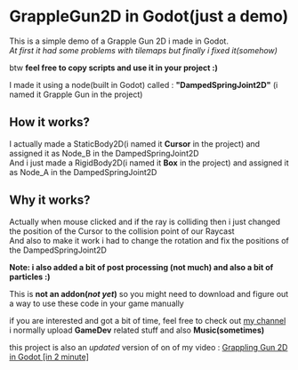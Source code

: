 # GrappleGun2D in Godot(just a demo)
This is a simple demo of a Grapple Gun 2D i made in Godot.  
*At first it had some problems with tilemaps but finally i fixed it(somehow)*

btw **feel free to copy scripts and use it in your project :)**

I made it using a node(built in Godot) called : **"DampedSpringJoint2D"** (i named it Grapple Gun in the project)
  
## How it works?  
I actually made a StaticBody2D(i named it **Cursor** in the project) and assigned it as Node_B in the DampedSpringJoint2D  
And i just made a RigidBody2D(i named it **Box** in the project) and assigned it as Node_A in the DampedSpringJoint2D  
## Why it works?  
Actually when mouse clicked and if the ray is colliding then i just changed the position of the Cursor to the collision point of our Raycast  
And also to make it work i had to change the rotation and fix the positions of the DampedSpringJoint2D  

**Note: i also added a bit of post processing (not much) and also a bit of particles :)**  

This is **not an addon(*not yet*)** so you might need to download and figure out a way to use these code in your game manually  


if you are interested and got a bit of time, feel free to check out [my channel](https://www.youtube.com/channel/UC7muK7PXkSGUoRtTZxwOh4Q)  
i normally upload **GameDev** related stuff and also **Music(sometimes)**  

this project is also an *updated* version of on of my video : [Grappling Gun 2D in Godot [in 2 minute]](https://youtu.be/XhaCuXV99ds)  
